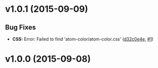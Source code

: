 # v1.0.1 (2015-09-09)


## Bug Fixes

- **CSS:** Error: Failed to find 'atom-color/atom-color.css'
  ([d32c0e4e](https://github.com/CyclicMaterials/template-demo-pages/commits/d32c0e4ea566526c40aae47c5927040ccf3fa730),
   [#1](https://github.com/CyclicMaterials/template-demo-pages/issues/1))


# v1.0.0 (2015-09-08)


